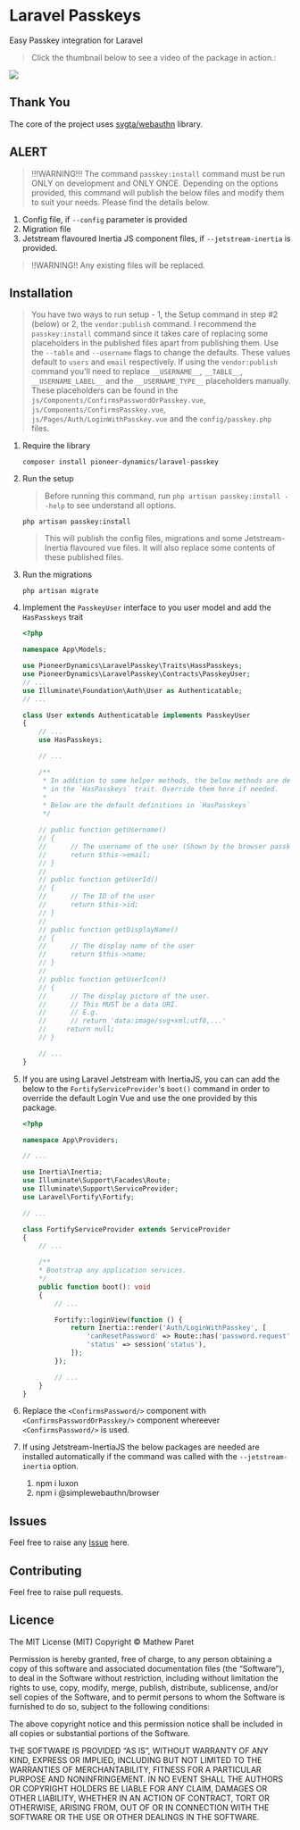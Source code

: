 # Laravel Passkeys

Easy Passkey integration for Laravel

> Click the thumbnail below to see a video of the package in action.:

[![](https://play.vidyard.com/5xRa3CyPEaYkRTiBCiNzuE.jpg)](https://share.vidyard.com/watch/5xRa3CyPEaYkRTiBCiNzuE?)

## Thank You

The core of the project uses [svgta/webauthn](https://github.com/svgta1/webauthn-php) library.

## ALERT

> !!!WARNING!!! The command `passkey:install` command must be run ONLY on development and ONLY ONCE. Depending on the options provided, this command will publish the below files and modify them to suit your needs. Please find the details below.

1. Config file, if `--config` parameter is provided
2. Migration file
3. Jetstream flavoured Inertia JS component files, if `--jetstream-inertia` is provided.

> !!WARNING!! Any existing files will be replaced.


## Installation

> You have two ways to run setup - 1, the Setup command in step #2 (below) or 2, the `vendor:publish` command. I recommend the `passkey:install` command since it takes care of replacing some placeholders in the published files apart from publishing them. Use the `--table` and `--username` flags to change the defaults. These values default to `users` and `email` respectively. If using the `vendor:publish` command you'll need to replace `__USERNAME__`, `__TABLE__`, `__USERNAME_LABEL__` and the `__USERNAME_TYPE__` placeholders manually. These placeholders can be found in the `js/Components/ConfirmsPasswordOrPasskey.vue`, `js/Components/ConfirmsPasskey.vue`, `js/Pages/Auth/LoginWithPasskey.vue` and the `config/passkey.php` files.

1. Require the library

    `composer install pioneer-dynamics/laravel-passkey`

2. Run the setup

    > Before running this command, run `php artisan passkey:install --help` to see understand all options.

    `php artisan passkey:install`

    > This will publish the config files, migrations and some Jetstream-Inertia flavoured vue files. It will also replace some contents of these published files.

3. Run the migrations

    `php artisan migrate`

4. Implement the `PasskeyUser` interface to you user model and add the `HasPasskeys` trait

    ```php
    <?php

    namespace App\Models;

    use PioneerDynamics\LaravelPasskey\Traits\HassPasskeys;
    use PioneerDynamics\LaravelPasskey\Contracts\PasskeyUser;
    // ...
    use Illuminate\Foundation\Auth\User as Authenticatable;
    // ...

    class User extends Authenticatable implements PasskeyUser
    {
        // ...
        use HasPasskeys;

        // ...

        /**
         * In addition to some helper methods, the below methods are defined
         * in the `HasPasskeys` trait. Override them here if needed. 
         * 
         * Below are the default definitions in `HasPasskeys`
         */

        // public function getUsername()
        // {
        //      // The username of the user (Shown by the browser passkey interface)
        //      return $this->email;
        // }
        // 
        // public function getUserId()
        // {
        //      // The ID of the user
        //      return $this->id;
        // }
        // 
        // public function getDisplayName()
        // {
        //      // The display name of the user
        //      return $this->name;
        // }
        // 
        // public function getUserIcon()
        // {
        //      // The display picture of the user.
        //      // This MUST be a data URI.
        //      // E.g.
        //      // return 'data:image/svg+xml;utf8,...'
        //     return null;
        // }

        // ...
    }
    ```

5. If you are using Laravel Jetstream with InertiaJS, you can can add the below to the `FortifyServiceProvider`'s `boot()` command in order to override the default Login Vue and use the one provided by this package. 

    ```php
    <?php

    namespace App\Providers;

    // ...

    use Inertia\Inertia;
    use Illuminate\Support\Facades\Route;
    use Illuminate\Support\ServiceProvider;
    use Laravel\Fortify\Fortify;

    // ...

    class FortifyServiceProvider extends ServiceProvider
    {
        // ...

        /**
        * Bootstrap any application services.
        */
        public function boot(): void
        {
            // ...

            Fortify::loginView(function () {
                return Inertia::render('Auth/LoginWithPasskey', [
                    'canResetPassword' => Route::has('password.request'),
                    'status' => session('status'),
                ]);
            });

            // ...
        }
    }
    ```

6. Replace the `<ConfirmsPassword/>` component with `<ConfirmsPasswordOrPasskey/>` component whereever `<ConfirmsPassword/>` is used.

7. If using Jetstream-InertiaJS the below packages are needed are installed automatically if the command was called with the `--jetstream-inertia` option.
    
    1. npm i luxon
    1. npm i @simplewebauthn/browser
    

## Issues

Feel free to raise any [Issue](https://github.com/pioneer-dynamics/laravel-passkey/issues) here.

## Contributing

Feel free to raise pull requests.

## Licence

The MIT License (MIT) Copyright © Mathew Paret

Permission is hereby granted, free of charge, to any person obtaining a copy of this software and associated documentation files (the “Software”), to deal in the Software without restriction, including without limitation the rights to use, copy, modify, merge, publish, distribute, sublicense, and/or sell copies of the Software, and to permit persons to whom the Software is furnished to do so, subject to the following conditions:

The above copyright notice and this permission notice shall be included in all copies or substantial portions of the Software.

THE SOFTWARE IS PROVIDED “AS IS”, WITHOUT WARRANTY OF ANY KIND, EXPRESS OR IMPLIED, INCLUDING BUT NOT LIMITED TO THE WARRANTIES OF MERCHANTABILITY, FITNESS FOR A PARTICULAR PURPOSE AND NONINFRINGEMENT. IN NO EVENT SHALL THE AUTHORS OR COPYRIGHT HOLDERS BE LIABLE FOR ANY CLAIM, DAMAGES OR OTHER LIABILITY, WHETHER IN AN ACTION OF CONTRACT, TORT OR OTHERWISE, ARISING FROM, OUT OF OR IN CONNECTION WITH THE SOFTWARE OR THE USE OR OTHER DEALINGS IN THE SOFTWARE.
